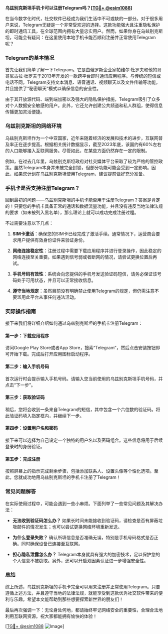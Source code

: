 **乌兹别克斯坦手机卡可以注册Telegram吗？[[TG💪+ @esim1088](https://t.me/s/esim1088)]**

在当今数字化时代，社交软件已经成为我们生活中不可或缺的一部分。对于很多用户来说，Telegram无疑是一个非常受欢迎的选择。这款功能强大且注重隐私保护的即时通讯工具，在全球范围内拥有大量忠实用户。然而，如果你身在乌兹别克斯坦，可能会有疑问：在这里使用本地手机卡能否顺利注册并正常使用Telegram呢？

### Telegram的基本情况

首先让我们简单了解一下Telegram。它是由俄罗斯企业家帕维尔·杜罗夫和他的哥哥尼古拉·杜罗夫于2013年开发的一款跨平台即时通讯应用程序。与传统的短信或电话不同，Telegram支持文本消息、语音通话、视频聊天以及文件传输等功能，并且提供了“秘密聊天”模式以确保信息的安全性。

由于其开放源代码、端到端加密以及强大的隐私保护措施，Telegram吸引了众多对个人数据安全敏感的用户。此外，它还允许创建公共频道和私人群组，使得信息传播更加灵活便捷。

### 乌兹别克斯坦的网络环境

乌兹别克斯坦作为一个中亚国家，近年来随着经济的发展和技术的进步，互联网普及率正在逐步提高。根据相关统计数据显示，截至2023年底，该国约有60%左右的人口能够接入互联网服务。尽管如此，在某些方面仍然存在一定的限制。

例如，在过去几年里，乌兹别克斯坦政府对社交媒体平台采取了较为严格的管控政策。虽然Telegram本身并未被完全封锁，但部分功能可能会受到一定影响。因此，如果您计划在乌兹别克斯坦使用Telegram，建议提前做好充分准备。

### 手机卡是否支持注册Telegram？

回到最初的问题——乌兹别克斯坦的手机卡能否用于注册Telegram？答案是肯定的！只要您的手机卡具备正常的通话和数据流量功能，并且没有违反当地法律法规的要求（如未被列入黑名单），那么理论上就可以成功完成注册过程。

不过需要注意以下几点：

1. **SIM卡激活**：确保您的SIM卡已经完成了激活手续。通常情况下，运营商会要求用户提供有效身份证件来验证身份。
   
2. **网络连接稳定性**：注册过程中需要下载应用程序并进行登录操作，因此稳定的网络连接至关重要。如果遇到信号弱或者断网的情况，请尝试更换位置后再试。

3. **手机号码有效性**：系统会向您提供的手机号发送验证码短信，请务必保证该号码处于可用状态，并且可以正常接收信息。

4. **遵守当地规定**：虽然目前没有明确禁止使用Telegram的规定，但仍需注意不要滥用此平台从事任何违法活动。

### 实际操作指南

接下来我们将详细介绍如何通过乌兹别克斯坦的手机卡注册Telegram：

#### 第一步：下载应用程序
访问Google Play Store或者App Store，搜索“Telegram”，然后点击安装按钮即可开始下载。完成后打开应用图标启动程序。

#### 第二步：输入手机号码
首次运行时会提示输入手机号码。请输入您当前使用的乌兹别克斯坦手机号码，并点击“下一步”。

#### 第三步：获取验证码
稍后，您将会收到一条来自Telegram的短信，其中包含一个六位数的验证码。将此验证码填入指定框内，并继续下一步。

#### 第四步：设置用户名和密码
接下来可以选择为自己设定一个独特的用户名以及密码组合。这些信息将用于后续登录时的身份验证。

#### 第五步：完成注册
按照屏幕上的指示完成剩余步骤，包括添加联系人、设置头像等个性化选项。至此，您就成功地用乌兹别克斯坦的手机卡注册了Telegram！

### 常见问题解答

在实际使用过程中，可能会遇到一些小麻烦。下面列举了一些常见问题及其解决办法：

- **无法收到验证码怎么办？**
  如果长时间未能接收到验证码，请检查是否有屏蔽垃圾邮件的情况发生；也可以尝试更换网络环境重新发送。

- **为什么登录失败？**
  确认所填信息是否准确无误，特别是手机号码格式是否正确。同时确保设备已连接至互联网。

- **担心隐私泄露怎么办？**
  Telegram本身就具有强大的加密技术，足以保护您的个人信息不被窃取。另外，还可以开启双因素认证进一步增强安全性。

### 总结

综上所述，乌兹别克斯坦的手机卡完全可以用来注册并正常使用Telegram。只要遵循上述方法，并且遵守当地的法律法规，就能享受到这款优秀社交软件带来的便利与乐趣。希望本文能帮助到那些想要探索新世界的朋友们！

最后再次强调一下：无论身处何地，都请始终牢记网络安全的重要性，合理合法地利用互联网资源。祝大家都能拥有愉快的体验！

[[TG💪+ @esim1088](https://t.me/s/esim1088) ![Image](https://i.postimg.cc/4NQfJmqS/Snipaste-2025-05-13-00-14-12.png)]